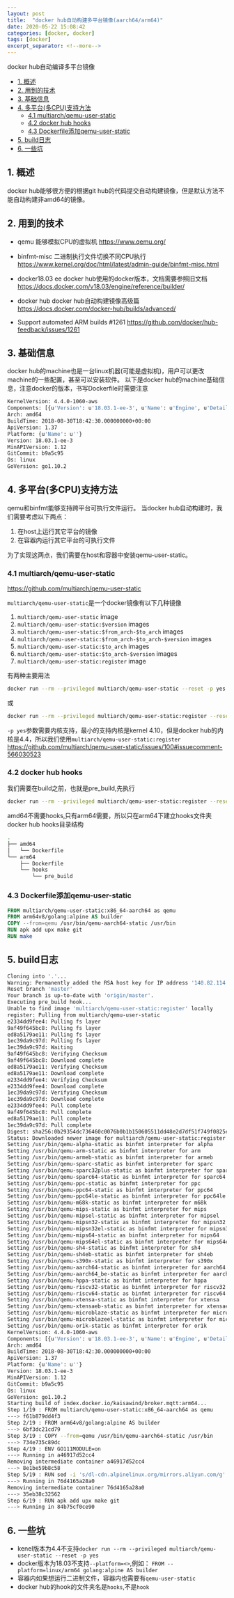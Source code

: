 ```yaml
---
layout: post
title:  "docker hub自动构建多平台镜像(aarch64/arm64)"
date: 2020-05-22 15:08:42
categories: [docker, docker]
tags: [docker]
excerpt_separator: <!--more-->
---
```

docker hub自动编译多平台镜像
<!--more-->

<!-- @import "[TOC]" {cmd="toc" depthFrom=1 depthTo=6 orderedList=false} -->

<!-- code_chunk_output -->

- [1. 概述](#1-概述)
- [2. 用到的技术](#2-用到的技术)
- [3. 基础信息](#3-基础信息)
- [4. 多平台(多CPU)支持方法](#4-多平台多cpu支持方法)
  - [4.1 multiarch/qemu-user-static](#41-multiarchqemu-user-static)
  - [4.2 docker hub hooks](#42-docker-hub-hooks)
  - [4.3 Dockerfile添加qemu-user-static](#43-dockerfile添加qemu-user-static)
- [5. build日志](#5-build日志)
- [6. 一些坑](#6-一些坑)

<!-- /code_chunk_output -->


## 1. 概述

docker hub能够很方便的根据git hub的代码提交自动构建镜像，但是默认方法不能自动构建非amd64的镜像。

## 2. 用到的技术

* qemu
能够模拟CPU的虚拟机
https://www.qemu.org/

* binfmt-misc
二进制执行文件切换不同CPU执行
https://www.kernel.org/doc/html/latest/admin-guide/binfmt-misc.html

* docker18.03 ee
docker hub使用的docker版本，文档需要参照旧文档
https://docs.docker.com/v18.03/engine/reference/builder/

* docker hub
docker hub自动构建镜像高级篇
https://docs.docker.com/docker-hub/builds/advanced/

* Support automated ARM builds #1261
https://github.com/docker/hub-feedback/issues/1261

## 3. 基础信息

docker hub的machine也是一台linux机器(可能是虚拟机)，用户可以更改machine的一些配置，甚至可以安装软件。
以下是docker hub的machine基础信息，注意docker的版本，书写Dockerfile时需要注意
```bash
KernelVersion: 4.4.0-1060-aws
Components: [{u'Version': u'18.03.1-ee-3', u'Name': u'Engine', u'Details': {u'KernelVersion': u'4.4.0-1060-aws', u'Os': u'linux', u'BuildTime': u'2018-08-30T18:42:30.000000000+00:00', u'ApiVersion': u'1.37', u'MinAPIVersion': u'1.12', u'GitCommit': u'b9a5c95', u'Arch': u'amd64', u'Experimental': u'false', u'GoVersion': u'go1.10.2'}}]
Arch: amd64
BuildTime: 2018-08-30T18:42:30.000000000+00:00
ApiVersion: 1.37
Platform: {u'Name': u''}
Version: 18.03.1-ee-3
MinAPIVersion: 1.12
GitCommit: b9a5c95
Os: linux
GoVersion: go1.10.2
```

## 4. 多平台(多CPU)支持方法

qemu和binfmt能够支持跨平台可执行文件运行。
当docker hub自动构建时，我们需要考虑以下两点：
1. 在host上运行其它平台的镜像
2. 在容器内运行其它平台的可执行文件

为了实现这两点，我们需要在host和容器中安装qemu-user-static。

### 4.1 multiarch/qemu-user-static
https://github.com/multiarch/qemu-user-static

`multiarch/qemu-user-static`是一个docker镜像有以下几种镜像

1. `multiarch/qemu-user-static` image
2. `multiarch/qemu-user-static:$version` images
3. `multiarch/qemu-user-static:$from_arch-$to_arch` images
4. `multiarch/qemu-user-static:$from_arch-$to_arch-$version` images
5. `multiarch/qemu-user-static:$to_arch` images
6. `multiarch/qemu-user-static:$to_arch-$version` images
7. `multiarch/qemu-user-static:register` image

有两种主要用法

```bash
docker run --rm --privileged multiarch/qemu-user-static --reset -p yes
```
或
```bash
docker run --rm --privileged multiarch/qemu-user-static:register --reset
```

`-p yes`参数需要内核支持，最小的支持内核是kernel 4.10，但是docker hub的内核是4.4，所以我们使用`multiarch/qemu-user-static:register`
https://github.com/multiarch/qemu-user-static/issues/100#issuecomment-566030523

### 4.2 docker hub hooks

我们需要在build之前，也就是pre_build,先执行
```bash
docker run --rm --privileged multiarch/qemu-user-static:register --reset
```

amd64不需要hooks,只有arm64需要，所以只在arm64下建立hooks文件夹
docker hub hooks目录结构
```bash
.
├── amd64
│   └── Dockerfile
└── arm64
    ├── Dockerfile
    └── hooks
        └── pre_build
```

### 4.3 Dockerfile添加qemu-user-static

```Dockerfile
FROM multiarch/qemu-user-static:x86_64-aarch64 as qemu
FROM arm64v8/golang:alpine AS builder
COPY --from=qemu /usr/bin/qemu-aarch64-static /usr/bin
RUN apk add upx make git
RUN make
```

## 5. build日志

```bash
Cloning into '.'...
Warning: Permanently added the RSA host key for IP address '140.82.114.4' to the list of known hosts.
Reset branch 'master'
Your branch is up-to-date with 'origin/master'.
Executing pre_build hook...
Unable to find image 'multiarch/qemu-user-static:register' locally
register: Pulling from multiarch/qemu-user-static
e2334dd9fee4: Pulling fs layer
9af49f645bc8: Pulling fs layer
ed8a5179ae11: Pulling fs layer
1ec39da9c97d: Pulling fs layer
1ec39da9c97d: Waiting
9af49f645bc8: Verifying Checksum
9af49f645bc8: Download complete
ed8a5179ae11: Verifying Checksum
ed8a5179ae11: Download complete
e2334dd9fee4: Verifying Checksum
e2334dd9fee4: Download complete
1ec39da9c97d: Verifying Checksum
1ec39da9c97d: Download complete
e2334dd9fee4: Pull complete
9af49f645bc8: Pull complete
ed8a5179ae11: Pull complete
1ec39da9c97d: Pull complete
Digest: sha256:0b29354dc736460c0076b0b1b150605511dd48e2d7df51f749f0825e948479c0
Status: Downloaded newer image for multiarch/qemu-user-static:register
Setting /usr/bin/qemu-alpha-static as binfmt interpreter for alpha
Setting /usr/bin/qemu-arm-static as binfmt interpreter for arm
Setting /usr/bin/qemu-armeb-static as binfmt interpreter for armeb
Setting /usr/bin/qemu-sparc-static as binfmt interpreter for sparc
Setting /usr/bin/qemu-sparc32plus-static as binfmt interpreter for sparc32plus
Setting /usr/bin/qemu-sparc64-static as binfmt interpreter for sparc64
Setting /usr/bin/qemu-ppc-static as binfmt interpreter for ppc
Setting /usr/bin/qemu-ppc64-static as binfmt interpreter for ppc64
Setting /usr/bin/qemu-ppc64le-static as binfmt interpreter for ppc64le
Setting /usr/bin/qemu-m68k-static as binfmt interpreter for m68k
Setting /usr/bin/qemu-mips-static as binfmt interpreter for mips
Setting /usr/bin/qemu-mipsel-static as binfmt interpreter for mipsel
Setting /usr/bin/qemu-mipsn32-static as binfmt interpreter for mipsn32
Setting /usr/bin/qemu-mipsn32el-static as binfmt interpreter for mipsn32el
Setting /usr/bin/qemu-mips64-static as binfmt interpreter for mips64
Setting /usr/bin/qemu-mips64el-static as binfmt interpreter for mips64el
Setting /usr/bin/qemu-sh4-static as binfmt interpreter for sh4
Setting /usr/bin/qemu-sh4eb-static as binfmt interpreter for sh4eb
Setting /usr/bin/qemu-s390x-static as binfmt interpreter for s390x
Setting /usr/bin/qemu-aarch64-static as binfmt interpreter for aarch64
Setting /usr/bin/qemu-aarch64_be-static as binfmt interpreter for aarch64_be
Setting /usr/bin/qemu-hppa-static as binfmt interpreter for hppa
Setting /usr/bin/qemu-riscv32-static as binfmt interpreter for riscv32
Setting /usr/bin/qemu-riscv64-static as binfmt interpreter for riscv64
Setting /usr/bin/qemu-xtensa-static as binfmt interpreter for xtensa
Setting /usr/bin/qemu-xtensaeb-static as binfmt interpreter for xtensaeb
Setting /usr/bin/qemu-microblaze-static as binfmt interpreter for microblaze
Setting /usr/bin/qemu-microblazeel-static as binfmt interpreter for microblazeel
Setting /usr/bin/qemu-or1k-static as binfmt interpreter for or1k
KernelVersion: 4.4.0-1060-aws
Components: [{u'Version': u'18.03.1-ee-3', u'Name': u'Engine', u'Details': {u'KernelVersion': u'4.4.0-1060-aws', u'Os': u'linux', u'BuildTime': u'2018-08-30T18:42:30.000000000+00:00', u'ApiVersion': u'1.37', u'MinAPIVersion': u'1.12', u'GitCommit': u'b9a5c95', u'Arch': u'amd64', u'Experimental': u'false', u'GoVersion': u'go1.10.2'}}]
Arch: amd64
BuildTime: 2018-08-30T18:42:30.000000000+00:00
ApiVersion: 1.37
Platform: {u'Name': u''}
Version: 18.03.1-ee-3
MinAPIVersion: 1.12
GitCommit: b9a5c95
Os: linux
GoVersion: go1.10.2
Starting build of index.docker.io/kaisawind/broker.mqtt:arm64...
Step 1/19 : FROM multiarch/qemu-user-static:x86_64-aarch64 as qemu
---> f61b879dd4f3
Step 2/19 : FROM arm64v8/golang:alpine AS builder
---> 6bf3dc21cd79
Step 3/19 : COPY --from=qemu /usr/bin/qemu-aarch64-static /usr/bin
---> 734e735c89dc
Step 4/19 : ENV GO111MODULE=on
---> Running in a46917d52cc4
Removing intermediate container a46917d52cc4
---> 8e1be59b8c58
Step 5/19 : RUN sed -i 's/dl-cdn.alpinelinux.org/mirrors.aliyun.com/g' /etc/apk/repositories
---> Running in 76d4165a28a0
Removing intermediate container 76d4165a28a0
---> 35eb38c32562
Step 6/19 : RUN apk add upx make git
---> Running in 84b75cf0ce90
```

## 6. 一些坑

* kenel版本为4.4不支持`docker run --rm --privileged multiarch/qemu-user-static --reset -p yes`
* docker版本为18.03不支持`--platform=<>`,例如：
`FROM --platform=linux/arm64 golang:alpine AS builder`
* 容器内如果想运行二进制文件，容器内也需要有`qemu-user-static`
* docker hub的hook的文件夹名是`hooks`,不是`hook`